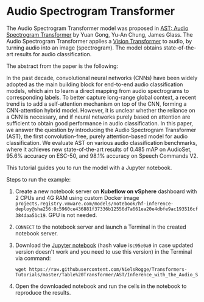 # Audio Spectrogram Transformer

The Audio Spectrogram Transformer model was proposed in [AST: Audio Spectrogram Transformer](https://arxiv.org/abs/2104.01778) by Yuan Gong, Yu-An Chung, James Glass. The Audio Spectrogram Transformer applies a [Vision Transformer](https://huggingface.co/docs/transformers/main/en/model_doc/vit) to audio, by turning audio into an image (spectrogram). The model obtains state-of-the-art results for audio classification.

The abstract from the paper is the following:

In the past decade, convolutional neural networks (CNNs) have been widely adopted as the main building block for end-to-end audio classification models, which aim to learn a direct mapping from audio spectrograms to corresponding labels. To better capture long-range global context, a recent trend is to add a self-attention mechanism on top of the CNN, forming a CNN-attention hybrid model. However, it is unclear whether the reliance on a CNN is necessary, and if neural networks purely based on attention are sufficient to obtain good performance in audio classification. In this paper, we answer the question by introducing the Audio Spectrogram Transformer (AST), the first convolution-free, purely attention-based model for audio classification. We evaluate AST on various audio classification benchmarks, where it achieves new state-of-the-art results of 0.485 mAP on AudioSet, 95.6% accuracy on ESC-50, and 98.1% accuracy on Speech Commands V2.

This tutorial guides you to run the model with a Jupyter notebook.

Steps to run the example:

1. Create a new notebook server on **Kubeflow on vSphere** dashboard with 2 CPUs and 4G RAM using custom Docker image `projects.registry.vmware.com/models/notebook/hf-inference-deploy@sha256:8c5960ce436881f37336b12556d7a661ea20e4dbfe9ac193516cf384daa51c19`. GPU is not needed. 

2. `CONNECT` to the notebook server and launch a Terminal in the created notebook server.

3. Download the [Jupyter notebook](https://github.com/NielsRogge/Transformers-Tutorials/blob/master/Table%20Transformer/Using_Table_Transformer_for_table_detection_and_table_structure_recognition.ipynb) (hash value is`c95e0a9` in case updated version doesn't work and you need to use this version) in the Terminal via command: 

   ```shell
   wget https://raw.githubusercontent.com/NielsRogge/Transformers-Tutorials/master/Table%20Transformer/AST/Inference_with_the_Audio_Spectogram_Transformer_to_classify_audio.ipynb
   ```

4. Open the downloaded notebook and run the cells in the notebook to reproduce the results.
